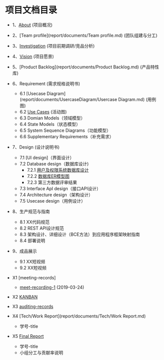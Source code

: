 
项目文档目录
===
* 1、[About](report/documents/About.md)  (项目概况)
* 2、[Team profile](report/documents/Team profile.md) (团队组建与分工)
* 3、[Investigation](report/documents/Investigation.md) (项目前期调研/竞品分析)
* 4、[Vision](report/documents/Vision.md) (项目愿景)
* 5、[Product Backlog](report/documents/Product Backlog.md) (产品特性库)
* 6、Requirement (需求规格说明书)
  * 6.1  [Usecase Diagram](report/documents/UsercaseDiagram/Usercase Diagram.md) (用例图)
  * 6.2  [Use Cases](report/documents/UseCases/UseCase.md) (活动图)
  * 6.3  Domian Models（领域模型）
  * 6.4  State Models（状态模型）
  * 6.5 System Sequence Diagrams（功能模型）
  * 6.6 Supplementary Requirements（补充需求）
 
* 7、Design (设计说明书)
  * 7.1 [UI design]（界面设计）
  * 7.2 Database design（数据库设计)
    * 7.2.1 [用户及权限系统数据库设计](report/documents/7.2.1.md)
    * 7.2.2 [数据库ER模型图](report/documents/7.2.2.md) 
    * 7.2.3 第三方数据评审结果
  * 7.3 Interface ApI design（接口API设计）
  * 7.4 Architecture design（架构设计）
  * 7.5 Usecase design（用例设计）
 
* 8、生产规范与指南
  * 8.1 XX代码规范
  * 8.2 REST API设计规范
  * 8.3 架构设计、详细设计（BCE方法）到应用程序框架映射指南
  * 8.4 部署说明
* 9、成品展示
  * 9.1 XX短视频
  * 9.2 XX短视频
* X1 [meeting-records]
  *  [meet-recording-1](report/meet-recording/meet-recording-1.md) (2019-03-24)
* X2 [KANBAN](https://github.com/orgs/uml163/projects)
* X3 [auditing-records](report/documents/auditing-records.md)
* X4 [Tech/Work Report](report/documents/Tech/Work Report.md) 
  * 学号-title
* X5 [Final Report]()
  * 学号-title
  * 小组分工与贡献率说明

